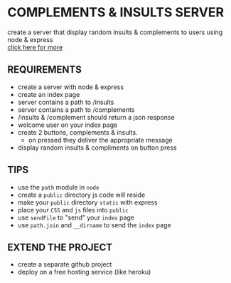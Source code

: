 # COMPLEMENTS & INSULTS SERVER 
create a server that display random insults & complements to users using node & express <br/>
[click here for more](https://btholt.github.io/intro-to-web-dev-v2/node)

## REQUIREMENTS
* create a server with node & express
* create an index page
* server contains a path to /insults
* server contains a path to /complements
* /insults & /complement should return a json response
* welcome user on your index page
* create 2 buttons, complements & insults. 
    * on pressed they deliver the appropriate message
* display random insults & compliments on button press


## TIPS
* use the ```path``` module in ```node```
* create a ```public``` directory js code will reside
* make your ```public``` directory ```static``` with express
* place your ```CSS``` and ```js``` files into ```public```
* use ```sendFile``` to "send" your ```index``` page
* use ```path.join``` and ```__dirname``` to send the ```index``` page


## EXTEND THE PROJECT
* create a separate github project 
* deploy on a free hosting service (like heroku)

